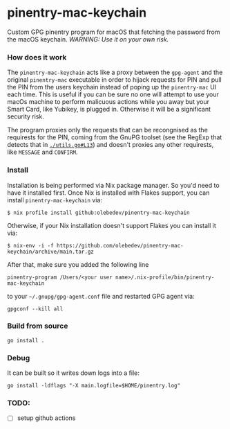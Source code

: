 # pinentry-mac-keychain

Custom GPG pinentry program for macOS that fetching the password from the macOS keychain. _WARNING: Use it on your own risk._                               

### How does it work

The `pinentry-mac-keychain` acts like a proxy between the `gpg-agent` and the original `pinentry-mac` 
executable in order to hijack requests for PIN and pull the PIN from the users keychain instead of
poping up the `pinentry-mac` UI each time. This is useful if you can be sure no one will attempt
to use your macOs machine to perform malicuous actions while you away but your Smart Card, like Yubikey,
is plugged in. Otherwise it will be a significant security risk.

The program proxies only the requests that can be recongnised as the requirests for the PIN, coming from the GnuPG toolset (see the RegExp that detects that in [`./utils.go#L13`](./utils.go#L13)) and doesn't proxies any other requirests, like `MESSAGE` and `CONFIRM`.

### Install

Installation is being performed via Nix package manager. So you'd need to have it installed first.
Once Nix is installed with Flakes support, you can install `pinentry-mac-keychain` via:

```
$ nix profile install github:olebedev/pinentry-mac-keychain
```

Otherwise, if your Nix installation doesn't support Flakes you can install it via:
```
$ nix-env -i -f https://github.com/olebedev/pinentry-mac-keychain/archive/main.tar.gz
```

After that, make sure you added the following line 
```
pinentry-program /Users/<your user name>/.nix-profile/bin/pinentry-mac-keychain
```
to your `~/.gnupg/gpg-agent.conf` file and restarted GPG agent via:
```
gpgconf --kill all
```

### Build from source

```
go install .
```

### Debug

It can be built so it writes down logs into a file:
```
go install -ldflags "-X main.logfile=$HOME/pinentry.log"
```

### TODO:
  - [ ] setup github actions

